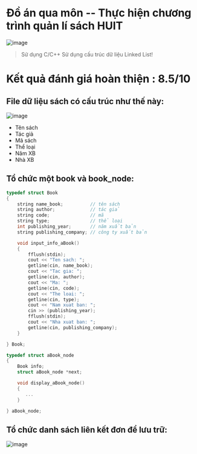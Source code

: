 # Đồ án qua môn -- Thực hiện chương trình quản lí sách HUIT
![image](https://github.com/user-attachments/assets/7c370e41-5ec6-413a-a69d-998ebf442daa)
> Sử dụng C/C++
> Sử dụng cấu trúc dữ liệu Linked List!
# Kết quả đánh giá hoàn thiện : 8.5/10

## File dữ liệu sách có cấu trúc như thế này:
![image](https://github.com/user-attachments/assets/2a4b36eb-4fd9-445c-9ad2-4a660315d1a5)
- Tên sách
- Tác giả
- Mã sách
- Thể loại
- Năm XB
- Nhà XB
## Tổ chức một book và book_node:
```c++
typedef struct Book
{
    string name_book;          // tên sách
    string author;             // tác giả
    string code;               // mã
    string type;               // thể loại
    int publishing_year;       // năm xuất bản
    string publishing_company; // công ty xuất bản

    void input_info_aBook()
    {
        fflush(stdin);
        cout << "Ten sach: ";
        getline(cin, name_book);
        cout << "Tac gia: ";
        getline(cin, author);
        cout << "Ma: ";
        getline(cin, code);
        cout << "The loai: ";
        getline(cin, type);
        cout << "Nam xuat ban: ";
        cin >> (publishing_year);
        fflush(stdin);
        cout << "Nha xuat ban: ";
        getline(cin, publishing_company);
    }

} Book;

typedef struct aBook_node
{
    Book info;
    struct aBook_node *next;

    void display_aBook_node()
    {
       ...
    }

} aBook_node;
```
## Tổ chức danh sách liên kết đơn để lưu trữ:
![image](https://github.com/user-attachments/assets/c4562ca8-22b7-4292-8c53-439e74ff4b50)
